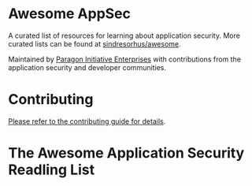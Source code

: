 # Awesome AppSec

A curated list of resources for learning about application security.
More curated lists can be found at [sindresorhus/awesome](https://github.com/sindresorhus/awesome).

Maintained by [Paragon Initiative Enterprises](https://paragonie.com) with
contributions from the application security and developer communities.

# Contributing

[Please refer to the contributing guide for details](CONTRIBUTING.md).

# The Awesome Application Security Readling List